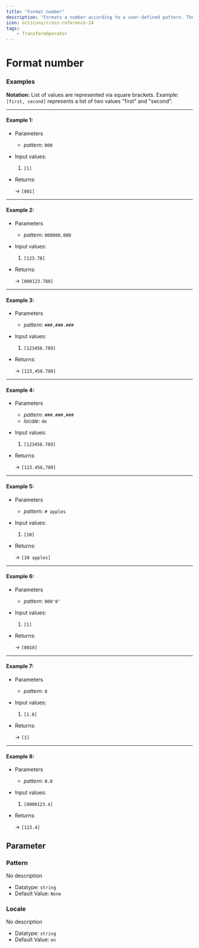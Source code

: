 ```yaml
---
title: "Format number"
description: "Formats a number according to a user-defined pattern. The pattern syntax is documented at: https://docs.oracle.com/javase/8/docs/api/java/text/DecimalFormat.html"
icon: octicons/cross-reference-24
tags: 
    - TransformOperator
---
```

# Format number
<!-- This file was generated - DO NOT CHANGE IT MANUALLY -->




### Examples

**Notation:** List of values are represented via square brackets. Example: `[first, second]` represents a list of two values "first" and "second".

---
#### Example 1:

* Parameters
  * *pattern*: `000`

* Input values:
  1. `[1]`

* Returns:

  → `[001]`


---
#### Example 2:

* Parameters
  * *pattern*: `000000.000`

* Input values:
  1. `[123.78]`

* Returns:

  → `[000123.780]`


---
#### Example 3:

* Parameters
  * *pattern*: `###,###.###`

* Input values:
  1. `[123456.789]`

* Returns:

  → `[123,456.789]`


---
#### Example 4:

* Parameters
  * *pattern*: `###.###,###`
  * *locale*: `de`

* Input values:
  1. `[123456.789]`

* Returns:

  → `[123.456,789]`


---
#### Example 5:

* Parameters
  * *pattern*: `# apples`

* Input values:
  1. `[10]`

* Returns:

  → `[10 apples]`


---
#### Example 6:

* Parameters
  * *pattern*: `000'0'`

* Input values:
  1. `[1]`

* Returns:

  → `[0010]`


---
#### Example 7:

* Parameters
  * *pattern*: `0`

* Input values:
  1. `[1.0]`

* Returns:

  → `[1]`


---
#### Example 8:

* Parameters
  * *pattern*: `0.0`

* Input values:
  1. `[0000123.4]`

* Returns:

  → `[123.4]`




## Parameter

### Pattern

No description

- Datatype: `string`
- Default Value: `None`



### Locale

No description

- Datatype: `string`
- Default Value: `en`



